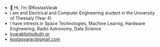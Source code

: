 - 👋 Hi, I’m @KostasVarak
- I am and Electrical and Computer Engineering student in the University of Thessaly (Year 4)
- I have intrests in Space Technologies, Machine Learnig, Hardware Engineering, Radio Astronomy, Data Science
- kvarakliotis@uth.gr
- kostasvarac@gmail.com
<!---
KostasVarak/KostasVarak is a ✨ special ✨ repository because its `README.md` (this file) appears on your GitHub profile.
You can click the Preview link to take a look at your changes.
--->
